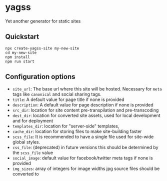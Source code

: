 # yagss
Yet another generator for static sites

## Quickstart

```
npx create-yagss-site my-new-site
cd my-new-site
npm install
npm run start
```

## Configuration options

- `site_url`: The base url where this site will be hosted. Necessary for `meta` tags like `canonical` and social sharing tags.
- `title`: A default value for page title if none is provided
- `description`: A default value for page description if none is provided
- `src_dir`: location for site content pre-transpilation and pre-transcoding
- `dest_dir`: location for converted site assets, used for local development and for deployment
- `templates_dir`: location for "server-side" templates, 
- `cache_dir`: location for storing files to make site-building faster
- `scss_file`: It is recommended to have a single file used for site-wide global styles. 
- `css_file`: (deprecated) in future versions this should be determined by the `scss_file` value
- `social_image`: default value for facebook/twitter meta tags if none is provided
- `img_sizes`: array of integers for image widths jpg source files should be converted to
